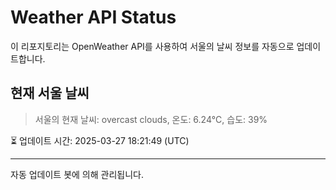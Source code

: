 
# Weather API Status

이 리포지토리는 OpenWeather API를 사용하여 서울의 날씨 정보를 자동으로 업데이트합니다.

## 현재 서울 날씨
> 서울의 현재 날씨: overcast clouds, 온도: 6.24°C, 습도: 39%

⏳ 업데이트 시간: 2025-03-27 18:21:49 (UTC)

---
자동 업데이트 봇에 의해 관리됩니다.
